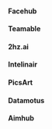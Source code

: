 #### Facehub

#### Teamable

#### 2hz.ai

#### Intelinair

#### PicsArt

#### Datamotus

#### Aimhub

